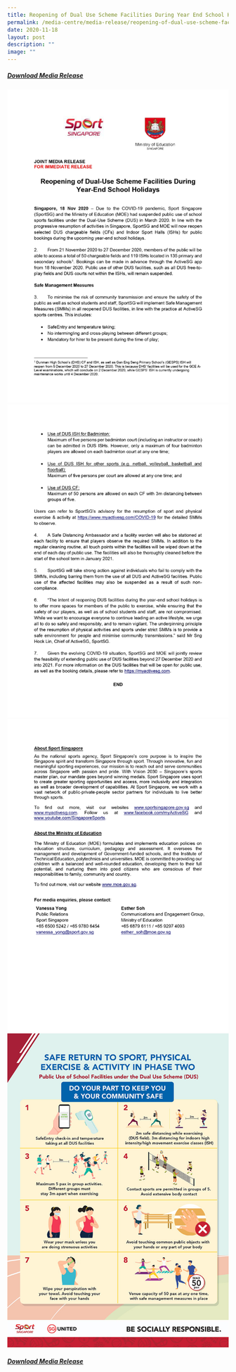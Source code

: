 ```yaml
---
title: Reopening of Dual Use Scheme Facilities During Year End School Holidays
permalink: /media-centre/media-release/reopening-of-dual-use-scheme-facilities-during-year-end-school-holidays/
date: 2020-11-18
layout: post
description: ""
image: ""
---
```

##### **[Download Media Release](/files/Media%20Centre/Media%20Release/2020/November/SportSG-MOE%20Media%20Release%20-%20Reopening%20of%20DUS%20Facilities%20copy.pdf)**

![](/images/Media%20Centre/Media%20Release/2020/November/SportSG-MOE%20Media%20Release%20-%20Reopening%20of%20DUS%20Facilities%20copy_page-0001.jpeg)
![](/images/Media%20Centre/Media%20Release/2020/November/SportSG-MOE%20Media%20Release%20-%20Reopening%20of%20DUS%20Facilities%20copy_page-0002.jpeg)
![](/images/Media%20Centre/Media%20Release/2020/November/SportSG-MOE%20Media%20Release%20-%20Reopening%20of%20DUS%20Facilities%20copy_page-0003.jpeg)
![](/images/Media%20Centre/Media%20Release/2020/November/DUS-Facillities-SMMs-Reopening-of-DUS-Facilities-During-EOY-Holidays-copy_page-0001.jpeg)
##### **[Download Media Release](/files/Media%20Centre/Media%20Release/2020/November/SportSG-MOE%20Media%20Release%20-%20Reopening%20of%20DUS%20Facilities%20copy.pdf)**
